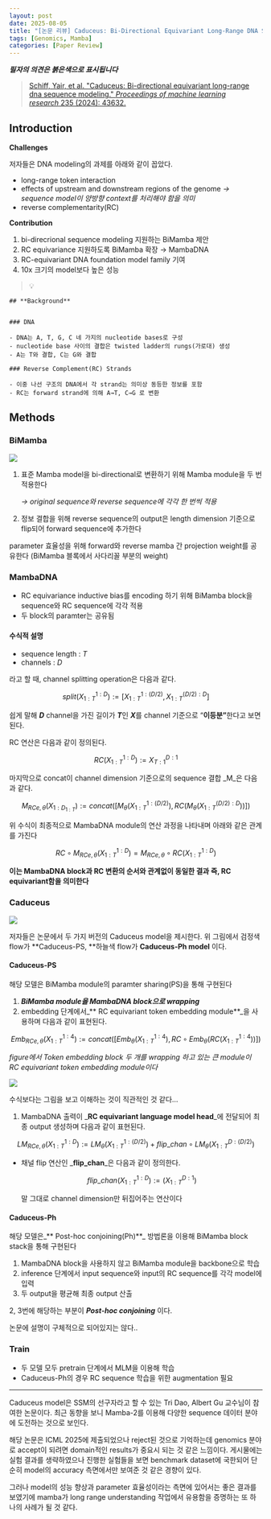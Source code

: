 ```yaml
---
layout: post
date: 2025-08-05
title: "[논문 리뷰] Caduceus: Bi-Directional Equivariant Long-Range DNA Sequence Modeling"
tags: [Genomics, Mamba]
categories: [Paper Review]
---
```


<span class="notion-red">_**필자의 의견은 붉은색으로 표시됩니다**_</span>


> [Schiff, Yair, et al. "Caduceus: Bi-directional equivariant long-range dna sequence modeling." ](https://pmc.ncbi.nlm.nih.gov/articles/PMC12189541/)[_Proceedings of machine learning research_](https://pmc.ncbi.nlm.nih.gov/articles/PMC12189541/)[ 235 (2024): 43632.](https://pmc.ncbi.nlm.nih.gov/articles/PMC12189541/)



## Introduction


**Challenges**


저자들은 DNA modeling의 과제를 아래와 같이 꼽았다.

- long-range token interaction
- effects of upstream and downstream regions of the genome 
_→ sequence model이 양방향 context를 처리해야 함을 의미_
- reverse complementarity(RC)

**Contribution**

1. bi-direcrional sequence modeling 지원하는 BiMamba 제안
1. RC equivariance 지원하도록 BiMamba 확장 → MambaDNA
1. RC-equivariant DNA foundation model family 기여
1. 10x 크기의 model보다 높은 성능

> 💡 


	## **Background**


	### DNA

	- DNA는 A, T, G, C 네 가지의 nucleotide bases로 구성
	- nucleotide base 사이의 결합은 twisted ladder의 rungs(가로대) 생성
	- A는 T와 결합, C는 G와 결합

	### Reverse Complement(RC) Strands

	- 이중 나선 구조의 DNA에서 각 strand는 의미상 동등한 정보를 포함
	- RC는 forward strand에 의해 A→T, C→G 로 변환


## Methods



### BiMamba


![](https://prod-files-secure.s3.us-west-2.amazonaws.com/542b861c-36a8-4051-84e5-8804b6728dba/2c247d59-7815-4980-99f0-8f0d21f445a7/image.png?X-Amz-Algorithm=AWS4-HMAC-SHA256&X-Amz-Content-Sha256=UNSIGNED-PAYLOAD&X-Amz-Credential=ASIAZI2LB466X7CMR6Y5%2F20250903%2Fus-west-2%2Fs3%2Faws4_request&X-Amz-Date=20250903T080119Z&X-Amz-Expires=3600&X-Amz-Security-Token=IQoJb3JpZ2luX2VjENj%2F%2F%2F%2F%2F%2F%2F%2F%2F%2FwEaCXVzLXdlc3QtMiJHMEUCIBaWDbOfxhHWLBvtMRmRy5nV7kpoGq%2FBHtnD54xXojkzAiEAppOo62CW3hp2pH7AE2kgCf5WWF7UMYkpNMeLyfL8Q%2Bkq%2FwMIQRAAGgw2Mzc0MjMxODM4MDUiDAJOhKFdPbL9nWodhircA8jk4x5r54mKIviKOtVQu8yuPCP9kaMU5kB0AUUDSR3sZEtcNuaEuALnsZalFJdKSs%2FVetSUUroTjy%2Fr2s9iPX8Pcj5sJu3X2iuTp29RMav0ujfgr%2B6cD3yP3rn8y3yUXmzRgHpmmueCecA3rxRcCB%2F6%2BaD7H145H%2FlwxA%2Bta7JMj7K9vxmWfjVr7Z%2F%2FocDpfTCCybdfpiGlTP1ApO4V3SFewj8E7WwR2WiRPGoY1EtkQ4m%2BldcuZNhta70maXtt52sKIUy1aPvreG8hYKKejO6VL%2F%2BaxiXvMEl2kO%2FyqZ4zt%2FsBE9DytH72%2FzOTuKxUBnpL5QqVa3ahKbnBGpt75vPuqJYIJ7DVFSJNAWAmfEMyQuYRC%2BOICta5IXpuIfVzfqFVgFXm6WLJWqHmJXTqAlN6Xuj7zPpz5E8lIARbcrWGk2vFbp%2B9deeVEoSmHvbJUUy0JtaVSAvI4w%2FNcd9Hrz%2B%2FIOIPShnCbxn3QJcPgs7U2qOpVddIALHCSHZiuxHwl4Ok1AU1NfOdYE9kPz95aHRT13vMkLWMkX%2FH8ugfANu3VqegQhP3A2SC2Vvm%2F6qlN1h7pP%2Fancpsyk2dyEdDoY5pE85WeA8UUED3A5BA7b4kw%2BHLQ1bmoXIAtmwpMLjg38UGOqUBtJtWcOGrToD9A6DY%2B%2BMIyFJyI%2FtvUsNjA2KZ8RfTNwb1dPDh2jJ%2B0ax5baC1LCdOBgS%2B0GerUEAURQG6CebQtyq%2B%2BbBS%2FWuUicSU4jMLfUzJkNqyM1NxhNFCg89KU6ISLiK5mUopQl7nMEd9kvhMwy%2FaenzZB8upLwjIgnGATljP9tlm%2FCwx4XEatxr%2BF1CpFYqMZ0INFfuR3bx5QAWqbev%2FuVO%2B&X-Amz-Signature=d52c1048054ab0f9fe052813bae3dd08cf0d17ffc826dd2f108ac2478760498d&X-Amz-SignedHeaders=host&x-amz-checksum-mode=ENABLED&x-id=GetObject)

1. 표준 Mamba model을 bi-directional로 변환하기 위해 Mamba module을 두 번 적용한다

	_→ original sequence와 reverse sequence에 각각 한 번씩 적용_

1. 정보 결합을 위해 reverse sequence의 output은 length dimension 기준으로 flip되어 forward sequence에 추가한다

parameter 효율성을 위해 forward와 reverse mamba 간 projection weight를 공유한다 (BiMamba 블록에서 사다리꼴 부분의 weight)



### MambaDNA

- RC equivariance inductive bias를 encoding 하기 위해 BiMamba block을 sequence와 RC sequence에 각각 적용
- 두 block의 paramter는 공유됨


#### 수식적 설명

- sequence length : _T_
- channels : _D_

라고 할 때,  channel splitting operation은 다음과 같다.


$$
split(X^{1:D}_{1:T}):=[X^{1:(D/2)}_{1:T},X^{(D/2):D}_{1:T}]
$$


<span class="notion-red">쉽게 말해 </span><span class="notion-red">_**D**_</span><span class="notion-red"> channel을 가진 길이가 </span><span class="notion-red">_**T**_</span><span class="notion-red">인 </span><span class="notion-red">_**X**_</span><span class="notion-red">를 channel 기준으로 “</span><span class="notion-red">**이등분”**</span><span class="notion-red">한다고 보면 된다.</span>


RC 연산은 다음과 같이 정의된다.


$$
RC(X^{1:D}_{1:T}):=X^{D:1}_{T:1}
$$


마지막으로 concat이 channel dimension 기준으로의 sequence 결합 _M_은 다음과 같다.


$$
M_{RCe,\theta}(X_{1:D_{1:T}}):=concat([M_{\theta}(X^{1:(D/2)}_{1:T}),RC(M_{\theta}(X^{(D/2):D}_{1:T}))])
$$


위 수식이 최종적으로 MambaDNA module의 연산 과정을 나타내며 아래와 같은 관계를 가진다


$$
RC\circ M_{RCe,\theta}(X^{1:D}_{1:T}) = M_{RCe,\theta} \circ RC(X^{1:D}_{1:T})
$$


**이는 MambaDNA block과 RC 변환의 순서와 관계없이 동일한 결과 즉, RC equivariant함을 의미한다**



### Caduceus


![](https://prod-files-secure.s3.us-west-2.amazonaws.com/542b861c-36a8-4051-84e5-8804b6728dba/f94a60d7-8145-473b-aef9-7c68d3ec604a/image.png?X-Amz-Algorithm=AWS4-HMAC-SHA256&X-Amz-Content-Sha256=UNSIGNED-PAYLOAD&X-Amz-Credential=ASIAZI2LB466X7CMR6Y5%2F20250903%2Fus-west-2%2Fs3%2Faws4_request&X-Amz-Date=20250903T080119Z&X-Amz-Expires=3600&X-Amz-Security-Token=IQoJb3JpZ2luX2VjENj%2F%2F%2F%2F%2F%2F%2F%2F%2F%2FwEaCXVzLXdlc3QtMiJHMEUCIBaWDbOfxhHWLBvtMRmRy5nV7kpoGq%2FBHtnD54xXojkzAiEAppOo62CW3hp2pH7AE2kgCf5WWF7UMYkpNMeLyfL8Q%2Bkq%2FwMIQRAAGgw2Mzc0MjMxODM4MDUiDAJOhKFdPbL9nWodhircA8jk4x5r54mKIviKOtVQu8yuPCP9kaMU5kB0AUUDSR3sZEtcNuaEuALnsZalFJdKSs%2FVetSUUroTjy%2Fr2s9iPX8Pcj5sJu3X2iuTp29RMav0ujfgr%2B6cD3yP3rn8y3yUXmzRgHpmmueCecA3rxRcCB%2F6%2BaD7H145H%2FlwxA%2Bta7JMj7K9vxmWfjVr7Z%2F%2FocDpfTCCybdfpiGlTP1ApO4V3SFewj8E7WwR2WiRPGoY1EtkQ4m%2BldcuZNhta70maXtt52sKIUy1aPvreG8hYKKejO6VL%2F%2BaxiXvMEl2kO%2FyqZ4zt%2FsBE9DytH72%2FzOTuKxUBnpL5QqVa3ahKbnBGpt75vPuqJYIJ7DVFSJNAWAmfEMyQuYRC%2BOICta5IXpuIfVzfqFVgFXm6WLJWqHmJXTqAlN6Xuj7zPpz5E8lIARbcrWGk2vFbp%2B9deeVEoSmHvbJUUy0JtaVSAvI4w%2FNcd9Hrz%2B%2FIOIPShnCbxn3QJcPgs7U2qOpVddIALHCSHZiuxHwl4Ok1AU1NfOdYE9kPz95aHRT13vMkLWMkX%2FH8ugfANu3VqegQhP3A2SC2Vvm%2F6qlN1h7pP%2Fancpsyk2dyEdDoY5pE85WeA8UUED3A5BA7b4kw%2BHLQ1bmoXIAtmwpMLjg38UGOqUBtJtWcOGrToD9A6DY%2B%2BMIyFJyI%2FtvUsNjA2KZ8RfTNwb1dPDh2jJ%2B0ax5baC1LCdOBgS%2B0GerUEAURQG6CebQtyq%2B%2BbBS%2FWuUicSU4jMLfUzJkNqyM1NxhNFCg89KU6ISLiK5mUopQl7nMEd9kvhMwy%2FaenzZB8upLwjIgnGATljP9tlm%2FCwx4XEatxr%2BF1CpFYqMZ0INFfuR3bx5QAWqbev%2FuVO%2B&X-Amz-Signature=bb165bdbc83c96b7520d14b928f32b6f18ce31a64061465841e1163bf45c8c83&X-Amz-SignedHeaders=host&x-amz-checksum-mode=ENABLED&x-id=GetObject)


저자들은 논문에서 두 가지 버전의 Caduceus model을 제시한다. 위 그림에서 검정색 flow가 **Caduceus-PS, **하늘색 flow가 **Caduceus-Ph model** 이다.



#### Caduceus-PS


해당 모델은 BiMamba module의 paramter sharing(PS)을 통해 구현된다

1. _**BiMamba module을 MambaDNA block으로 wrapping**_
1. embedding 단계에서_** RC equivariant token embedding module**_을 사용하며 다음과 같이 표현된다.

$$
Emb_{RCe,\theta}(X^{1:4}_{1:T}):=concat([Emb_{\theta}(X^{1:4}_{1:T}),RC \circ Emb_{\theta}(RC(X^{1:4}_{1:T}))])
$$


_figure에서 Token embedding block 두 개를 wrapping 하고 있는 큰 module이 RC equivariant token embedding module이다_


![](https://prod-files-secure.s3.us-west-2.amazonaws.com/542b861c-36a8-4051-84e5-8804b6728dba/b175e4da-71eb-4e91-8c23-a06dabe673c9/image.png?X-Amz-Algorithm=AWS4-HMAC-SHA256&X-Amz-Content-Sha256=UNSIGNED-PAYLOAD&X-Amz-Credential=ASIAZI2LB466X7CMR6Y5%2F20250903%2Fus-west-2%2Fs3%2Faws4_request&X-Amz-Date=20250903T080120Z&X-Amz-Expires=3600&X-Amz-Security-Token=IQoJb3JpZ2luX2VjENj%2F%2F%2F%2F%2F%2F%2F%2F%2F%2FwEaCXVzLXdlc3QtMiJHMEUCIBaWDbOfxhHWLBvtMRmRy5nV7kpoGq%2FBHtnD54xXojkzAiEAppOo62CW3hp2pH7AE2kgCf5WWF7UMYkpNMeLyfL8Q%2Bkq%2FwMIQRAAGgw2Mzc0MjMxODM4MDUiDAJOhKFdPbL9nWodhircA8jk4x5r54mKIviKOtVQu8yuPCP9kaMU5kB0AUUDSR3sZEtcNuaEuALnsZalFJdKSs%2FVetSUUroTjy%2Fr2s9iPX8Pcj5sJu3X2iuTp29RMav0ujfgr%2B6cD3yP3rn8y3yUXmzRgHpmmueCecA3rxRcCB%2F6%2BaD7H145H%2FlwxA%2Bta7JMj7K9vxmWfjVr7Z%2F%2FocDpfTCCybdfpiGlTP1ApO4V3SFewj8E7WwR2WiRPGoY1EtkQ4m%2BldcuZNhta70maXtt52sKIUy1aPvreG8hYKKejO6VL%2F%2BaxiXvMEl2kO%2FyqZ4zt%2FsBE9DytH72%2FzOTuKxUBnpL5QqVa3ahKbnBGpt75vPuqJYIJ7DVFSJNAWAmfEMyQuYRC%2BOICta5IXpuIfVzfqFVgFXm6WLJWqHmJXTqAlN6Xuj7zPpz5E8lIARbcrWGk2vFbp%2B9deeVEoSmHvbJUUy0JtaVSAvI4w%2FNcd9Hrz%2B%2FIOIPShnCbxn3QJcPgs7U2qOpVddIALHCSHZiuxHwl4Ok1AU1NfOdYE9kPz95aHRT13vMkLWMkX%2FH8ugfANu3VqegQhP3A2SC2Vvm%2F6qlN1h7pP%2Fancpsyk2dyEdDoY5pE85WeA8UUED3A5BA7b4kw%2BHLQ1bmoXIAtmwpMLjg38UGOqUBtJtWcOGrToD9A6DY%2B%2BMIyFJyI%2FtvUsNjA2KZ8RfTNwb1dPDh2jJ%2B0ax5baC1LCdOBgS%2B0GerUEAURQG6CebQtyq%2B%2BbBS%2FWuUicSU4jMLfUzJkNqyM1NxhNFCg89KU6ISLiK5mUopQl7nMEd9kvhMwy%2FaenzZB8upLwjIgnGATljP9tlm%2FCwx4XEatxr%2BF1CpFYqMZ0INFfuR3bx5QAWqbev%2FuVO%2B&X-Amz-Signature=844c3745162e16230369616064de12bae418d8fad9db199fa75ab161e03cd2bb&X-Amz-SignedHeaders=host&x-amz-checksum-mode=ENABLED&x-id=GetObject)


<span class="notion-red">수식보다는 그림을 보고 이해하는 것이 직관적인 것 같다…</span>

1. MambaDNA 출력이 _**RC equivariant language model head**_에 전달되어 최종 output 생성하며 다음과 같이 표현된다.

$$
LM_{RCe,\theta}(X^{1:D}_{1:T}):= LM_{\theta}(X^{1:(D/2)}_{1:T})+flip\_chan\circ LM_{\theta}(X^{D:(D/2)}_{1:T})
$$

- 채널 flip 연산인 _**flip\_chan**_은 다음과 같이 정의한다.

	$$
	flip\_chan(X^{1:D}_{1:T}):=(X^{D:1}_{1:T})
	$$


	말 그대로 channel dimension만 뒤집어주는 연산이다



#### Caduceus-Ph


해당 모델은_** Post-hoc conjoining(Ph)**_ 방법론을 이용해 BiMamba block stack을 통해 구현된다

1. MambaDNA block을 사용하지 않고 BiMamba module을 backbone으로 학습
1. inference 단계에서 input sequence와 input의 RC sequence를 각각 model에 입력
1. 두 output을 평균해 최종 output 산출

2, 3번에 해당하는 부분이 _**Post-hoc conjoining**_ 이다.


<span class="notion-red">논문에 설명이 구체적으로 되어있지는 않다..</span>



### Train

- 두 모델 모두 pretrain 단계에서 MLM을 이용해 학습
- Caduceus-Ph의 경우 RC sequence 학습을 위한 augmentation 필요

---


<span class="notion-red">Caduceus model은 SSM의 선구자라고 할 수 있는 Tri Dao, Albert Gu 교수님이 참여한 논문이다. 최근 동향을 보니 Mamba-2를 이용해 다양한 sequence 데이터 분야에 도전하는 것으로 보인다.</span>


<span class="notion-red">해당 논문은 ICML 2025에 제출되었으나 reject된 것으로 기억하는데 genomics 분야로 accept이 되려면 domain적인 results가 중요시 되는 것 같은 느낌이다. 게시물에는 실험 결과를 생략하였으나 진행한 실험들을 보면 benchmark dataset에 국한되어 단순히 model의 accuracy 측면에서만 보여준 것 같은 경향이 있다.</span>


<span class="notion-red">그러나 model의 성능 향상과 parameter 효율성이라는 측면에 있어서는 좋은 결과를 보였기에 mamba가 long range understanding 작업에서 유용함을 증명하는 또 하나의 사례가 될 것 같다.</span>

